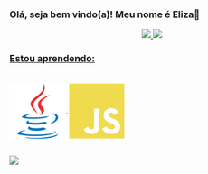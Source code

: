 ### Olá, seja bem vindo(a)! Meu nome é Eliza👋
<div align="center">
  <a href="https://github.com/elizateofilo">
  <img height="150em" src="https://github-readme-stats.vercel.app/api?username=elizateofilo&show_icons=true&theme=dark&include_all_commits=true&count_public=true"/>
  <img height="150em" src="https://github-readme-stats.vercel.app/api/top-langs/?username=elizateofilo&layout=compact&langs_count=7&theme=dark"/>
</div>

### Estou aprendendo: 

<div style="display: inline_block"><br>
  <img align="center" alt="Java" height="100" width="100" src="https://raw.githubusercontent.com/devicons/devicon/master/icons/java/java-original.svg">
  <img align="center" alt="js" height="100" width="100" src="https://raw.githubusercontent.com/devicons/devicon/master/icons/javascript/javascript-plain.svg">
</div>
  
##
  
 <div> 
    <a href = "mailto:maria.eliza61@aluno.ifce.edu.br"><img src="https://img.shields.io/badge/-Gmail-%23333?style=for-the-badge&logo=gmail&logoColor=white" target="_blank"></a>
   
   
   </div>
